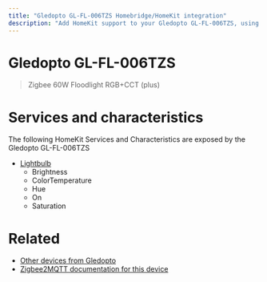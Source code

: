 ```yaml
---
title: "Gledopto GL-FL-006TZS Homebridge/HomeKit integration"
description: "Add HomeKit support to your Gledopto GL-FL-006TZS, using Homebridge, Zigbee2MQTT and homebridge-z2m."
---
```

<!---
This file has been GENERATED using src/docgen/docgen.ts
DO NOT EDIT THIS FILE MANUALLY!
-->
# Gledopto GL-FL-006TZS
> Zigbee 60W Floodlight RGB+CCT (plus)


# Services and characteristics
The following HomeKit Services and Characteristics are exposed by
the Gledopto GL-FL-006TZS

* [Lightbulb](../../light.md)
  * Brightness
  * ColorTemperature
  * Hue
  * On
  * Saturation


# Related
* [Other devices from Gledopto](../index.md#gledopto)
* [Zigbee2MQTT documentation for this device](https://www.zigbee2mqtt.io/devices/GL-FL-006TZS.html)